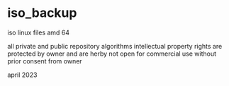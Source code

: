# iso_backup
iso linux files amd 64

all private and public repository algorithms intellectual property rights are protected by owner and are herby not open for commercial use without prior consent from owner  

april 2023





